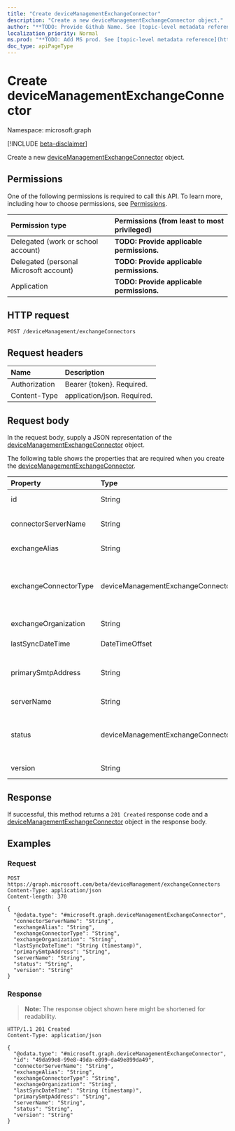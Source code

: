 ```yaml
---
title: "Create deviceManagementExchangeConnector"
description: "Create a new deviceManagementExchangeConnector object."
author: "**TODO: Provide Github Name. See [topic-level metadata reference](https://msgo.azurewebsites.net/add/document/guidelines/metadata.html#topic-level-metadata)**"
localization_priority: Normal
ms.prod: "**TODO: Add MS prod. See [topic-level metadata reference](https://msgo.azurewebsites.net/add/document/guidelines/metadata.html#topic-level-metadata)**"
doc_type: apiPageType
---
```


# Create deviceManagementExchangeConnector
Namespace: microsoft.graph

[!INCLUDE [beta-disclaimer](../../includes/beta-disclaimer.md)]

Create a new [deviceManagementExchangeConnector](../resources/devicemanagementexchangeconnector.md) object.

## Permissions
One of the following permissions is required to call this API. To learn more, including how to choose permissions, see [Permissions](/graph/permissions-reference).

|Permission type|Permissions (from least to most privileged)|
|:---|:---|
|Delegated (work or school account)|**TODO: Provide applicable permissions.**|
|Delegated (personal Microsoft account)|**TODO: Provide applicable permissions.**|
|Application|**TODO: Provide applicable permissions.**|

## HTTP request

<!-- {
  "blockType": "ignored"
}
-->
``` http
POST /deviceManagement/exchangeConnectors
```

## Request headers
|Name|Description|
|:---|:---|
|Authorization|Bearer {token}. Required.|
|Content-Type|application/json. Required.|

## Request body
In the request body, supply a JSON representation of the [deviceManagementExchangeConnector](../resources/devicemanagementexchangeconnector.md) object.

The following table shows the properties that are required when you create the [deviceManagementExchangeConnector](../resources/devicemanagementexchangeconnector.md).

|Property|Type|Description|
|:---|:---|:---|
|id|String|**TODO: Add Description** Inherited from [entity](../resources/entity.md)|
|connectorServerName|String|The name of the server hosting the Exchange Connector.|
|exchangeAlias|String|An alias assigned to the Exchange server|
|exchangeConnectorType|deviceManagementExchangeConnectorType|The type of Exchange Connector Configured. Possible values are: `onPremises`, `hosted`, `serviceToService`, `dedicated`.|
|exchangeOrganization|String|Exchange Organization to the Exchange server|
|lastSyncDateTime|DateTimeOffset|Last sync time for the Exchange Connector|
|primarySmtpAddress|String|Email address used to configure the Service To Service Exchange Connector.|
|serverName|String|The name of the Exchange server.|
|status|deviceManagementExchangeConnectorStatus|Exchange Connector Status. Possible values are: `none`, `connectionPending`, `connected`, `disconnected`.|
|version|String|The version of the ExchangeConnectorAgent|



## Response

If successful, this method returns a `201 Created` response code and a [deviceManagementExchangeConnector](../resources/devicemanagementexchangeconnector.md) object in the response body.

## Examples

### Request
<!-- {
  "blockType": "request",
  "name": "create_devicemanagementexchangeconnector_from_"
}
-->
``` http
POST https://graph.microsoft.com/beta/deviceManagement/exchangeConnectors
Content-Type: application/json
Content-length: 370

{
  "@odata.type": "#microsoft.graph.deviceManagementExchangeConnector",
  "connectorServerName": "String",
  "exchangeAlias": "String",
  "exchangeConnectorType": "String",
  "exchangeOrganization": "String",
  "lastSyncDateTime": "String (timestamp)",
  "primarySmtpAddress": "String",
  "serverName": "String",
  "status": "String",
  "version": "String"
}
```


### Response
>**Note:** The response object shown here might be shortened for readability.
<!-- {
  "blockType": "response",
  "truncated": true,
  "@odata.type": "microsoft.graph.deviceManagementExchangeConnector"
}
-->
``` http
HTTP/1.1 201 Created
Content-Type: application/json

{
  "@odata.type": "#microsoft.graph.deviceManagementExchangeConnector",
  "id": "49da99e8-99e8-49da-e899-da49e899da49",
  "connectorServerName": "String",
  "exchangeAlias": "String",
  "exchangeConnectorType": "String",
  "exchangeOrganization": "String",
  "lastSyncDateTime": "String (timestamp)",
  "primarySmtpAddress": "String",
  "serverName": "String",
  "status": "String",
  "version": "String"
}
```

